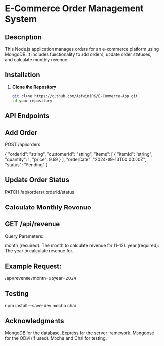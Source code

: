 # E-Commerce Order Management System

## Description

This Node.js application manages orders for an e-commerce platform using MongoDB. It includes functionality to add orders, update order statuses, and calculate monthly revenue.

## Installation

1. **Clone the Repository**

   ```bash
   git clone https://github.com/AshwiniRK/E-Commerce-App.git
   cd your-repository

   
  ## API Endpoints
  ## Add Order
  POST /api/orders

  {
  "orderId": "string",
  "customerId": "string",
  "items": [
    {
      "itemId": "string",
      "quantity": 1,
      "price": 9.99
    }
  ],
  "orderDate": "2024-09-13T00:00:00Z",
  "status": "Pending"
}


 ## Update Order Status
PATCH /api/orders/:orderId/status


## Calculate Monthly Revenue
## GET /api/revenue

Query Parameters:

month (required): The month to calculate revenue for (1-12).
year (required): The year to calculate revenue for.

## Example Request:
/api/revenue?month=9&year=2024

## Testing
npm install --save-dev mocha chai

## Acknowledgments
MongoDB for the database.
Express for the server framework.
Mongoose for the ODM (if used).
Mocha and Chai for testing.
